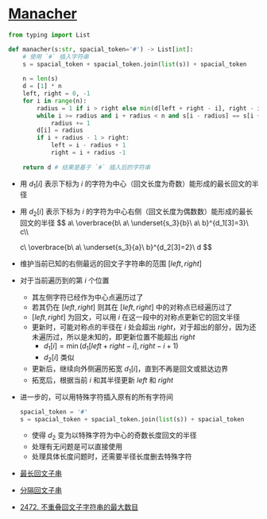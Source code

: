 # [Manacher](https://oi-wiki.org/string/manacher/)

```python
from typing import List

def manacher(s:str, spacial_token='#') -> List[int]:
    # 使用 `#` 插入字符串
    s = spacial_token + spacial_token.join(list(s)) + spacial_token
    
    n = len(s)
    d = [1] * n
    left, right = 0, -1
    for i in range(n):
        radius = 1 if i > right else min(d[left + right - i], right - i + 1)
        while i >= radius and i + radius < n and s[i - radius] == s[i + radius]:
            radius += 1
        d[i] = radius
        if i + radius - 1 > right:
            left = i - radius + 1
            right = i + radius -1
    
    return d # 结果是基于 `#` 插入后的字符串
```



- 用 $d_1[i]$ 表示下标为 $i$ 的字符为中心（回文长度为奇数）能形成的最长回文的半径

- 用 $d_2[i]$ 表示下标为 $i$ 的字符为中心右侧（回文长度为偶数数）能形成的最长回文的半径
  $$
  a\ \overbrace{b\ a\ \underset{s_3}{b}\ a\ b}^{d_1[3]=3}\ c\\\\
  
  c\ \overbrace{b\ a\ \underset{s_3}{a}\ b}^{d_2[3]=2}\ d
  $$

- 维护当前已知的右侧最远的回文子字符串的范围 $[left, right]$

- 对于当前遍历到的第 $i$ 个位置

  - 其左侧字符已经作为中心点遍历过了
  - 若其仍在 $[left, right]$ 则其在 $[left, right]$ 中的对称点已经遍历过了
  - $[left, right]$ 为回文，可以用 $i$ 在这一段中的对称点更新它的回文半径
  - 更新时，可能对称点的半径在 $i$ 处会超出 $right$，对于超出的部分，因为还未遍历过，所以是未知的，即更新位置不能超出 $right$
    - $d_1[i] = \min(d_1[left + right - i], right - i + 1)$
    - $d_2[i]$ 类似
  - 更新后，继续向外侧遍历拓宽 $d_1[i]$，直到不再是回文或抵达边界
  - 拓宽后，根据当前 $i$ 和其半径更新 $left$ 和 $right$

- 进一步的，可以用特殊字符插入原有的所有字符间

  ```python
  spacial_token = '#'
  s = spacial_token + spacial_token.join(list(s)) + spacial_token
  ```

  - 使得 $d_2$ 变为以特殊字符为中心的奇数长度回文的半径
  - 处理有无问题是可以直接使用
  - 处理具体长度问题时，还需要半径长度删去特殊字符



- [最长回文子串](https://leetcode.cn/problems/longest-palindromic-substring/)
- [分隔回文子串](https://leetcode.cn/problems/palindrome-partitioning-iv/description/)
- [2472. 不重叠回文子字符串的最大数目](https://leetcode.cn/problems/maximum-number-of-non-overlapping-palindrome-substrings/description/)